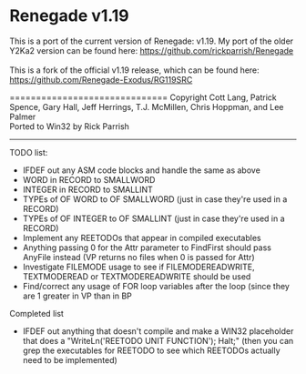 Renegade v1.19
==============

This is a port of the current version of Renegade: v1.19.  My port of the older Y2Ka2 version can be found here: https://github.com/rickparrish/Renegade<br />
<br />
This is a fork of the official v1.19 release, which can be found here: https://github.com/Renegade-Exodus/RG119SRC<br />

==============================
Copyright Cott Lang, Patrick Spence, Gary Hall, Jeff Herrings, T.J. McMillen, Chris Hoppman, and Lee Palmer<br />
Ported to Win32 by Rick Parrish<br />

<hr />

TODO list:<br />
<ul>
  <li>IFDEF out any ASM code blocks and handle the same as above</li>
  <li>WORD in RECORD to SMALLWORD</li>
  <li>INTEGER in RECORD to SMALLINT</li>
  <li>TYPEs of OF WORD to OF SMALLWORD (just in case they're used in a RECORD)</li>
  <li>TYPEs of OF INTEGER to OF SMALLINT (just in case they're used in a RECORD)</li>
  <li>Implement any REETODOs that appear in compiled executables</li>
  <li>Anything passing 0 for the Attr parameter to FindFirst should pass AnyFile instead (VP returns no files when 0 is passed for Attr)</li>
  <li>Investigate FILEMODE usage to see if FILEMODEREADWRITE, TEXTMODEREAD or TEXTMODEREADWRITE should be used</li>
  <li>Find/correct any usage of FOR loop variables after the loop (since they are 1 greater in VP than in BP</li>
</ul>

Completed list<br />
<ul>
  <li>IFDEF out anything that doesn't compile and make a WIN32 placeholder that does a "WriteLn('REETODO UNIT FUNCTION'); Halt;" (then you can grep the executables for REETODO to see which REETODOs actually need to be implemented)</li>
</ul>
